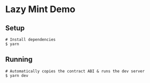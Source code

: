 # Lazy Mint Demo

## Setup

```shell
# Install dependencies
$ yarn
```

## Running

```shell
# Automatically copies the contract ABI & runs the dev server
$ yarn dev
```

